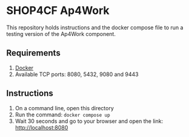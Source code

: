 # SHOP4CF Ap4Work

This repository holds instructions and the docker compose file to run a testing version of the Ap4Work component.

## Requirements

1. [Docker](https://www.docker.com/)
2. Available TCP ports: 8080, 5432, 9080 and 9443

## Instructions

1. On a command line, open this directory
1. Run the command: `docker compose up`
1. Wait 30 seconds and go to your browser and open the link: [http://localhost:8080](http://localhost:8080)
